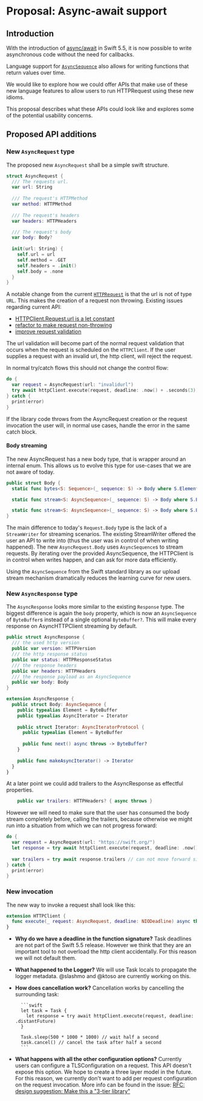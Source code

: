 # Proposal: Async-await support

## Introduction

With the introduction of [async/await][SE-0296] in Swift 5.5, it is now possible to write asynchronous code without the need for callbacks. 

Language support for [`AsyncSequence`][SE-0298] also allows for writing functions that return values over time.

We would like to explore how we could offer APIs that make use of these new language features to allow users to run HTTPRequest using these new idioms.

This proposal describes what these APIs could look like and explores some of the potential usability concerns.

## Proposed API additions

### New `AsyncRequest` type

The proposed new `AsyncRequest` shall be a simple swift structure.

```swift
struct AsyncRequest {
  /// The requests url.
  var url: String
  
  /// The request's HTTPMethod
  var method: HTTPMethod
  
  /// The request's headers
  var headers: HTTPHeaders

  /// The request's body
  var body: Body?
    
  init(url: String) {
    self.url = url
    self.method = .GET
    self.headers = .init()
    self.body = .none
  }
}
```

A notable change from the current [`HTTPRequest`][HTTPRequest] is that the url is not of type `URL`. This makes the creation of a request non throwing. Existing issues regarding current API: 

- [HTTPClient.Request.url is a let constant][issue-395]
- [refactor to make request non-throwing](https://github.com/swift-server/async-http-client/pull/56)
- [improve request validation](https://github.com/swift-server/async-http-client/pull/67)

The url validation will become part of the normal request validation that occurs when the request is scheduled on the `HTTPClient`. If the user supplies a request with an invalid url, the http client, will reject the request.

In normal try/catch flows this should not change the control flow:

```swift
do {
  var request = AsyncRequest(url: "invalidurl")
  try await httpClient.execute(request, deadline: .now() + .seconds(3))
} catch {
  print(error)
}
```

If the library code throws from the AsyncRequest creation or the request invocation the user will, in normal use cases, handle the error in the same catch block. 

#### Body streaming

The new AsyncRequest has a new body type, that is wrapper around an internal enum. This allows us to evolve this type for use-cases that we are not aware of today. 

```swift
public struct Body {
  static func bytes<S: Sequence>(_ sequence: S) -> Body where S.Element == UInt8

  static func stream<S: AsyncSequence>(_ sequence: S) -> Body where S.Element == ByteBuffer

  static func stream<S: AsyncSequence>(_ sequence: S) -> Body where S.Element == UInt8
}
```

The main difference to today's `Request.Body` type is the lack of a `StreamWriter` for streaming scenarios. The existing StreamWriter offered the user an API to write into (thus the user was in control of when writing happened). The new `AsyncRequest.Body` uses `AsyncSequence`s to stream requests. By iterating over the provided AsyncSequence, the HTTPClient is  in control when writes happen, and can ask for more data efficiently. 

Using the `AsyncSequence` from the Swift standard library as our upload stream mechanism dramatically reduces the learning curve for new users.

### New `AsyncResponse` type

The `AsyncResponse` looks more similar to the existing `Response` type. The biggest difference is again the `body` property, which is now an `AsyncSequence` of `ByteBuffer`s instead of a single optional `ByteBuffer?`. This will make every response on AsyncHTTPClient streaming by default.

```swift
public struct AsyncResponse {
  /// the used http version
  public var version: HTTPVersion
  /// the http response status
  public var status: HTTPResponseStatus
  /// the response headers
  public var headers: HTTPHeaders
  /// the response payload as an AsyncSequence
  public var body: Body
}

extension AsyncResponse {
  public struct Body: AsyncSequence {
    public typealias Element = ByteBuffer
    public typealias AsyncIterator = Iterator
  
    public struct Iterator: AsyncIteratorProtocol {
      public typealias Element = ByteBuffer
    
      public func next() async throws -> ByteBuffer?
    }
  
    public func makeAsyncIterator() -> Iterator
  }
}
```

At a later point we could add trailers to the AsyncResponse as effectful properties.

```swift
    public var trailers: HTTPHeaders? { async throws }
```

However we will need to make sure that the user has consumed the body stream completely before, calling the trailers, because otherwise we might run into a situation from which we can not progress forward:

```swift
do {
  var request = AsyncRequest(url: "https://swift.org/")
  let response = try await httpClient.execute(request, deadline: .now() + .seconds(3))
  
  var trailers = try await response.trailers // can not move forward since body must be consumed before.
} catch {
  print(error)
}

```

### New invocation

The new way to invoke a request shall look like this:

```swift
extension HTTPClient {
  func execute(_ request: AsyncRequest, deadline: NIODeadline) async throws -> AsyncResponse
}
```

- **Why do we have a deadline in the function signature?** 
    Task deadlines are not part of the Swift 5.5 release. However we think that they are an important tool to not overload the http client accidentally. For this reason we will not default them.
- **What happened to the Logger?** We will use Task locals to propagate the logger metadata. @slashmo and @ktoso are currently working on this.
- **How does cancellation work?** Cancellation works by cancelling the surrounding task:

        ```swift
        let task = Task {
          let response = try await httpClient.execute(request, deadline: .distantFuture)
        }
        
        Task.sleep(500 * 1000 * 1000) // wait half a second
        task.cancel() // cancel the task after half a second
        ```

- **What happens with all the other configuration options?** Currently users can configure a TLSConfiguration on a request.  This API doesn't expose this option. We hope to create a three layer model in the future. For this reason, we currently don't want to add per request configuration on the request invocation. More info can be found in the issue: [RFC: design suggestion: Make this a "3-tier library"][issue-392]
		

[SE-0296]: https://github.com/apple/swift-evolution/blob/main/proposals/0296-async-await.md
[SE-0298]: https://github.com/apple/swift-evolution/blob/main/proposals/0298-asyncsequence.md
[SE-0310]: https://github.com/apple/swift-evolution/blob/main/proposals/0310-effectful-readonly-properties.md
[SE-0314]: https://github.com/apple/swift-evolution/blob/main/proposals/0314-async-stream.md

[issue-392]: https://github.com/swift-server/async-http-client/issues/392
[issue-395]: https://github.com/swift-server/async-http-client/issues/395

[HTTPRequest]: https://github.com/swift-server/async-http-client/blob/main/Sources/AsyncHTTPClient/HTTPHandler.swift#L96-L318